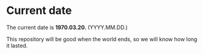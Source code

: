 # Current date

The current date is **1970.03.20.** (YYYY.MM.DD.)

This repository will be good when the world ends, so we will know how long it lasted.
